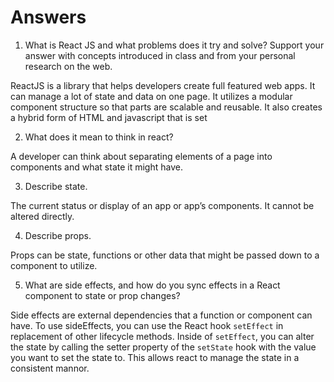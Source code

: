 # Answers

1. What is React JS and what problems does it try and solve? Support your answer with concepts introduced in class and from your personal research on the web.

ReactJS is a library that helps developers create full featured web apps. It can manage a lot of state and data on one page. It utilizes a modular component structure so that parts are scalable and reusable. It also creates a hybrid form of HTML and javascript that is set

2. What does it mean to think in react?

A developer can think about separating elements of a page into components and what state it might have.

3. Describe state.

The current status or display of an app or app’s components. It cannot be altered directly.

4. Describe props.

Props can be state, functions or other data that might be passed down to a component to utilize.

5. What are side effects, and how do you sync effects in a React component to state or prop changes?

Side effects are external dependencies that a function or component can have. To use sideEffects, you can use the React hook `setEffect` in replacement of other lifecycle methods. Inside of `setEffect`, you can alter the state by calling the setter property of the `setState` hook with the value you want to set the state to. This allows react to manage the state in a consistent mannor.
